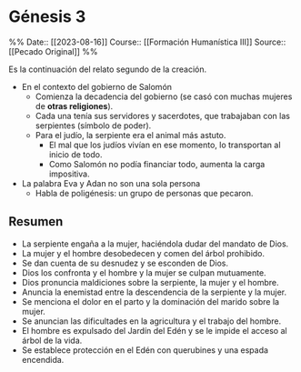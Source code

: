 # Génesis 3

%%
Date:: [[2023-08-16]]
Course:: [[Formación Humanística III]]
Source:: [[Pecado Original]]
%%

Es la continuación del relato segundo de la creación.
- En el contexto del gobierno de Salomón
	- Comienza la decadencia del gobierno (se casó con muchas mujeres de **otras religiones**).
	- Cada una tenía sus servidores y sacerdotes, que trabajaban con las serpientes (símbolo de poder).
	- Para el judío, la serpiente era el animal más astuto.
		- El mal que los judíos vivían en ese momento, lo transportan al inicio de todo.
		- Como Salomón no podía financiar todo, aumenta la carga impositiva.
- La palabra Eva y Adan no son una sola persona
	- Habla de poligénesis: un grupo de personas que pecaron.

## Resumen 
- La serpiente engaña a la mujer, haciéndola dudar del mandato de Dios.
- La mujer y el hombre desobedecen y comen del árbol prohibido.
- Se dan cuenta de su desnudez y se esconden de Dios.
- Dios los confronta y el hombre y la mujer se culpan mutuamente.
- Dios pronuncia maldiciones sobre la serpiente, la mujer y el hombre.
- Anuncia la enemistad entre la descendencia de la serpiente y la mujer.
- Se menciona el dolor en el parto y la dominación del marido sobre la mujer.
- Se anuncian las dificultades en la agricultura y el trabajo del hombre.
- El hombre es expulsado del Jardín del Edén y se le impide el acceso al árbol de la vida.
- Se establece protección en el Edén con querubines y una espada encendida.

